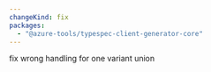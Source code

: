 ```yaml
---
changeKind: fix
packages:
  - "@azure-tools/typespec-client-generator-core"
---
```


fix wrong handling for one variant union